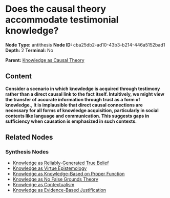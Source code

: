 # Does the causal theory accommodate testimonial knowledge?

**Node Type:** antithesis
**Node ID:** cba25db2-ad10-43b3-b214-446a5152bad1
**Depth:** 2
**Terminal:** No

**Parent:** [Knowledge as Causal Theory](knowledge-as-causal-theory-thesis-95e9369b-3329-4127-b882-0b636e234dfc.md)

## Content

**Consider a scenario in which knowledge is acquired through testimony rather than a direct causal link to the fact itself. Intuitively, we might view the transfer of accurate information through trust as a form of knowledge.**, **It is implausible that direct causal connections are necessary for all forms of knowledge acquisition, particularly in social contexts like language and communication. This suggests gaps in sufficiency when causation is emphasized in such contexts.**

## Related Nodes

### Synthesis Nodes

- [Knowledge as Reliably-Generated True Belief](knowledge-as-reliably-generated-true-belief-synthesis-99798461-63d1-422c-bd78-83e2247b331b.md)
- [Knowledge as Virtue Epistemology](knowledge-as-virtue-epistemology-synthesis-be41f0e5-8314-4ed1-ac4b-b9c61c9a463a.md)
- [Knowledge as Knowledge-Based on Proper Function](knowledge-as-knowledge-based-on-proper-function-synthesis-53555bef-1e28-4c2f-bf5f-bf14f3bc1d69.md)
- [Knowledge as No False Grounds Theory](knowledge-as-no-false-grounds-theory-synthesis-4c78162e-e116-4027-9605-d681fbf46d3f.md)
- [Knowledge as Contextualism](knowledge-as-contextualism-synthesis-538725f1-b120-4d3f-8b35-0f58e197b27a.md)
- [Knowledge as Evidence-Based Justification](knowledge-as-evidence-based-justification-synthesis-1177ac28-9707-4b6c-8a8c-c09b0fe4dd7f.md)
